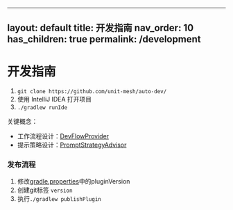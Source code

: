 

---
layout: default
title: 开发指南
nav_order: 10
has_children: true
permalink: /development
---

# 开发指南

1. `git clone https://github.com/unit-mesh/auto-dev/`
2. 使用 IntelliJ IDEA 打开项目
3. `./gradlew runIde`

关键概念：

- 工作流程设计：[DevFlowProvider](src/main/kotlin/cc/unitmesh/devti/provider/DevFlowProvider.kt)
- 提示策略设计：[PromptStrategyAdvisor](src/main/kotlin/cc/unitmesh/devti/provider/PromptStrategy.kt)

### 发布流程

1. 修改[gradle.properties](gradle.properties)中的pluginVersion
2. 创建git标签 `version`
3. 执行`./gradlew publishPlugin`